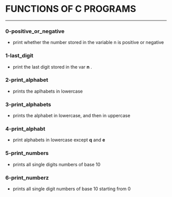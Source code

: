 
# FUNCTIONS OF C PROGRAMS
---

### 0-positive_or_negative
- print whether the number stored in the variable n is positive or negative

### 1-last_digit
- print the last digit stored in the var **n** .

### 2-print_alphabet
- prints the aplhabets in lowercase

### 3-print_alphabets
- prints the alphabet in lowercase, and then in uppercase

### 4-print_alphabt
- print alphabets in lowercase except **q** and **e**

### 5-print_numbers
- prints all single digits numbers of base 10

### 6-print_numberz
- prints all single digit numbers of base 10 starting from 0
